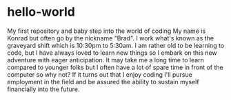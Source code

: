 # hello-world
My first repository and baby step into the world of coding
My name is Konrad but often go by the nickname "Brad". I work what's known as the graveyard shift which is 10:30pm to 5:30am.  I am rather old to be learning to code, but I have always loved to learn new things so I embark on this new adventure with eager anticipation. It may take me a long time to learn compared to younger folks but I often have a lot of spare time in front of the computer so why not?  If it turns out that I enjoy coding I'll pursue employment in the field and be assured the ability to sustain myself financially into the future.
